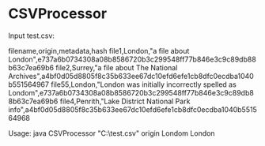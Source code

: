 # CSVProcessor
Input test.csv:

filename,origin,metadata,hash
file1,London,"a file about London",e737a6b0734308a08b8586720b3c299548ff77b846e3c9c89db88b63c7ea69b6
file2,Surrey,"a file about The National Archives",a4bf0d05d8805f8c35b633ee67dc10efd6efe1cb8dfc0ecdba1040b551564967
file55,London,"London was initially incorrectly spelled as Londom",e737a6b0734308a08b8586720b3c299548ff77b846e3c9c89db88b63c7ea69b6
file4,Penrith,"Lake District National Park info",a4bf0d05d8805f8c35b633ee67dc10efd6efe1cb8dfc0ecdba1040b551564968

Usage:
  java CSVProcessor "C:\\test.csv" origin Londom London
